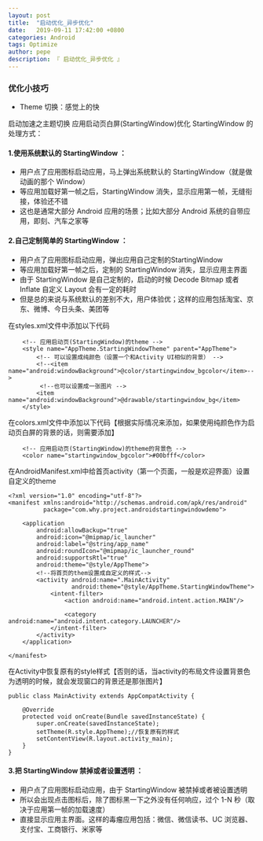 ```yaml
---
layout: post
title:  "启动优化_异步优化"
date:   2019-09-11 17:42:00 +0800
categories: Android
tags: Optimize
author: pepe
description: 『 启动优化_异步优化 』
---
```


### **优化小技巧**

* Theme 切换：感觉上的快

启动加速之主题切换
应用启动页白屏(StartingWindow)优化
StartingWindow 的处理方式：

#### 1.使用系统默认的 StartingWindow ： 

* 用户点了应用图标启动应用，马上弹出系统默认的 StartingWindow（就是做动画的那个 Window） 
* 等应用加载好第一帧之后，StartingWindow 消失，显示应用第一帧，无缝衔接，体验还不错
* 这也是通常大部分 Android 应用的场景；比如大部分 Android 系统的自带应用，即刻、汽车之家等

#### 2.自己定制简单的 StartingWindow ： 

* 用户点了应用图标启动应用，弹出应用自己定制的StartingWindow
* 等应用加载好第一帧之后，定制的 StartingWindow 消失，显示应用主界面
* 由于 StartingWindow 是自己定制的，启动的时候 Decode Bitmap 或者 Inflate 自定义 Layout 会有一定的耗时
* 但是总的来说与系统默认的差别不大，用户体验优；这样的应用包括淘宝、京东、微博、今日头条、美团等

在styles.xml文件中添加以下代码
```
    <!-- 应用启动页(StartingWindow)的theme -->
    <style name="AppTheme.StartingWindowTheme" parent="AppTheme">
        <!-- 可以设置成纯颜色（设置一个和Activity UI相似的背景） -->
        <!--<item name="android:windowBackground">@color/startingwindow_bgcolor</item>-->
         <!--也可以设置成一张图片 -->
        <item name="android:windowBackground">@drawable/startingwindow_bg</item>
    </style>
```

在colors.xml文件中添加以下代码【根据实际情况来添加，如果使用纯颜色作为启动页白屏的背景的话，则需要添加】

```
    <!-- 应用启动页(StartingWindow)的theme的背景色 -->
    <color name="startingwindow_bgcolor">#00bfff</color>
```

在AndroidManifest.xml中给首页activity（第一个页面，一般是欢迎界面）设置自定义的theme

```
<?xml version="1.0" encoding="utf-8"?>
<manifest xmlns:android="http://schemas.android.com/apk/res/android"
          package="com.why.project.androidstartingwindowdemo">

    <application
        android:allowBackup="true"
        android:icon="@mipmap/ic_launcher"
        android:label="@string/app_name"
        android:roundIcon="@mipmap/ic_launcher_round"
        android:supportsRtl="true"
        android:theme="@style/AppTheme">
        <!--将首页的them设置成自定义的样式-->
        <activity android:name=".MainActivity"
                  android:theme="@style/AppTheme.StartingWindowTheme">
            <intent-filter>
                <action android:name="android.intent.action.MAIN"/>

                <category android:name="android.intent.category.LAUNCHER"/>
            </intent-filter>
        </activity>
    </application>

</manifest>
```

在Activity中恢复原有的style样式【否则的话，当activity的布局文件设置背景色为透明的时候，就会发现窗口的背景还是那张图片】

```
public class MainActivity extends AppCompatActivity {

    @Override
    protected void onCreate(Bundle savedInstanceState) {
        super.onCreate(savedInstanceState);
        setTheme(R.style.AppTheme);//恢复原有的样式
        setContentView(R.layout.activity_main);
    }
}
```

#### 3.把 StartingWindow 禁掉或者设置透明 ： 

* 用户点了应用图标启动应用，由于 StartingWindow 被禁掉或者被设置透明
* 所以会出现点击图标后，除了图标黑一下之外没有任何响应，过个 1-N 秒（取决于应用第一帧的加载速度）
* 直接显示应用主界面。这样的毒瘤应用包括：微信、微信读书、UC 浏览器、支付宝、工商银行、米家等


































